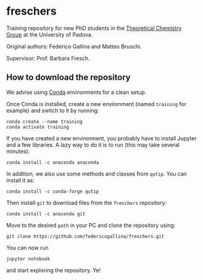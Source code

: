 # freschers
Training repository for new PhD students in the [Theoretical Chemistry Group](https://wwwdisc.chimica.unipd.it/theochem/pubblica/) at the University of Padova.

Original authors: Federico Gallina and Matteo Bruschi.

Supervisor: Prof. Barbara Fresch.

## How to download the repository
We advise using [Conda](https://www.anaconda.com/products/individual) environments for a clean setup.

Once Conda is installed, create a new environment (named `training` for example) and switch to it by running:
```
conda create --name training
conda activate training
```

If you have created a new environment, you probably have to install Jupyter and a few libraries.
A lazy way to do it is to run (this may take several minutes):
```
conda install -c anaconda anaconda
```

In addition, we also use some methods and classes from `qutip`.
You can install it as:
```
conda install -c conda-forge qutip
```

Then install `git` to download files from the `freschers` repository:
```
conda install -c anaconda git
```

Move to the desired `path` in your PC and clone the repository using:
```
git clone https://github.com/federicogallina/freschers.git
```

You can now run
```
jupyter notebook
```
and start exploring the repository. Ye!

